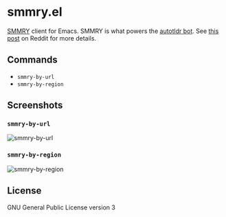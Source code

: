 # smmry.el

[SMMRY](http://smmry.com/) client for Emacs. SMMRY is what powers the [autotldr bot](https://www.reddit.com/user/autotldr). See [this post](https://www.reddit.com/r/askscience/comments/4s5b5q/how_exactly_does_a_autotldrbot_work/) on Reddit for more details.

## Commands

- `smmry-by-url`
- `smmry-by-region`

## Screenshots

### `smmry-by-url`

![smmry-by-url](https://cloud.githubusercontent.com/assets/1378791/19617982/7f39f648-989b-11e6-8d53-922b7bc23a33.gif)

### `smmry-by-region`

![smmry-by-region](https://cloud.githubusercontent.com/assets/1378791/19617983/7f39e680-989b-11e6-8757-695c5ddc6dcc.gif)

## License

GNU General Public License version 3
